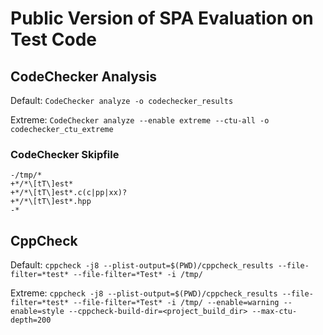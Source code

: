 # Public Version of SPA Evaluation on Test Code

## CodeChecker Analysis
Default: `CodeChecker analyze -o codechecker_results`

Extreme: `CodeChecker analyze --enable extreme --ctu-all -o codechecker_ctu_extreme`

### CodeChecker Skipfile
```
-/tmp/*
+*/*\[tT\]est*
+*/*\[tT\]est*.c(c|pp|xx)?
+*/*\[tT\]est*.hpp
-*
```
## CppCheck
Default: `cppcheck -j8 --plist-output=$(PWD)/cppcheck_results --file-filter=*test* --file-filter=*Test* -i /tmp/` 

Extreme: `cppcheck -j8 --plist-output=$(PWD)/cppcheck_results --file-filter=*test* --file-filter=*Test* -i /tmp/ --enable=warning --enable=style --cppcheck-build-dir=<project_build_dir> --max-ctu-depth=200`
